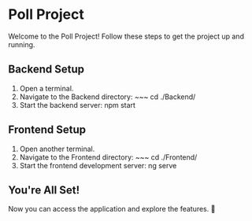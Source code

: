 # Poll Project

Welcome to the Poll Project! Follow these steps to get the project up and running.

## Backend Setup

1. Open a terminal.
2. Navigate to the Backend directory: ~~~ cd ./Backend/
3. Start the backend server: npm start


## Frontend Setup

1. Open another terminal.
2. Navigate to the Frontend directory: ~~~ cd ./Frontend/
3. Start the frontend development server:  ng serve



## You're All Set!

Now you can access the application and explore the features. 🎉
